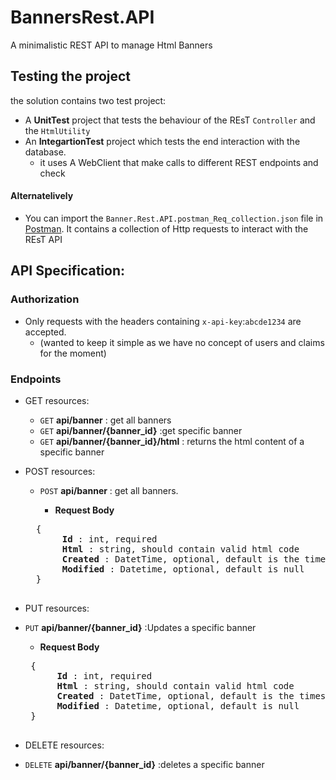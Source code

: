# BannersRest.API
A minimalistic REST API to manage Html Banners


## Testing the project 

the solution contains two test project:
 - A __UnitTest__ project that tests the behaviour of the REsT ``Controller`` and the `HtmlUtility`
 - An __IntegartionTest__ project which tests the end interaction with the database. 
   * it uses A WebClient that make calls to different REST endpoints and check 
 
 #### Alternatelively 
- You can import the ``Banner.Rest.API.postman_Req_collection.json`` file in [Postman](https://www.getpostman.com/).
It contains a collection of Http requests to interact with the REsT API 


## API Specification:

### Authorization

- Only requests with the headers containing `x-api-key`:`abcde1234` are accepted. 
  * (wanted to keep it simple as we have no concept of users and claims for the moment)

### Endpoints

- GET resources:

   - ``GET`` **api/banner**    : get all banners
   - ``GET`` **api/banner/{banner_id}** :get specific banner 
   - ``GET`` **api/banner/{banner_id}/html** : returns the html content of a specific banner 


- POST resources:

   - ``POST`` **api/banner**    : get all banners.

     - **Request Body**

    <pre>
    {
        <b> Id </b>: int, required
        <b> Html </b>: string, should contain valid html code
        <b> Created </b>: DatetTime, optional, default is the timestamp of the object creation
        <b> Modified </b>: Datetime, optional, default is null
    }
    </pre>

- PUT resources:

 - ``PUT`` **api/banner/{banner_id}** :Updates a specific banner 

     - **Request Body**

    <pre>
    {
        <b> Id </b>: int, required
        <b> Html </b>: string, should contain valid html code
        <b> Created </b>: DatetTime, optional, default is the timestamp of the object creation
        <b> Modified </b>: Datetime, optional, default is null
    }
    </pre>


- DELETE resources:

- ``DELETE`` **api/banner/{banner_id}** :deletes a specific banner
